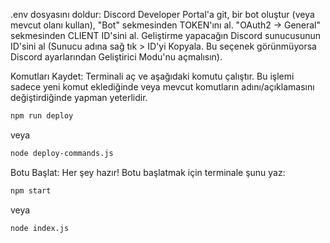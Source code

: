 .env dosyasını doldur: Discord Developer Portal'a git, bir bot oluştur (veya mevcut olanı kullan), "Bot" sekmesinden TOKEN'ını al. "OAuth2 -> General" sekmesinden CLIENT ID'sini al. Geliştirme yapacağın Discord sunucusunun ID'sini al (Sunucu adına sağ tık > ID'yi Kopyala. Bu seçenek görünmüyorsa Discord ayarlarından Geliştirici Modu'nu açmalısın).

Komutları Kaydet: Terminali aç ve aşağıdaki komutu çalıştır. Bu işlemi sadece yeni komut eklediğinde veya mevcut komutların adını/açıklamasını değiştirdiğinde yapman yeterlidir.

```bash
npm run deploy
```

veya

```bash
node deploy-commands.js
```

Botu Başlat: Her şey hazır! Botu başlatmak için terminale şunu yaz:

```bash
npm start
```

veya

```bash
node index.js
```
